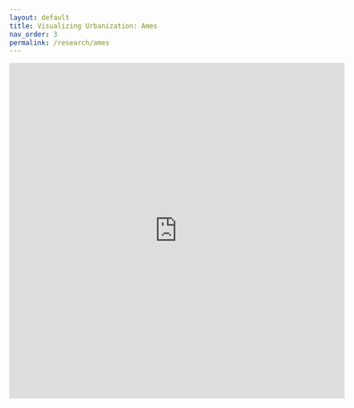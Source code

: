 ```yaml
---
layout: default
title: Visualizing Urbanization: Ames
nav_order: 3
permalink: /research/ames
---
```


<iframe width="600" height="600" src="https://earthengine.google.com/iframes/timelapse_player_embed.html#v=42.03475,-93.62007,11.438,latLng&t=0.03&ps=50&bt=19840101&et=20181231&startDwell=0&endDwell=0" frameborder="0" allowfullscreen></iframe>
